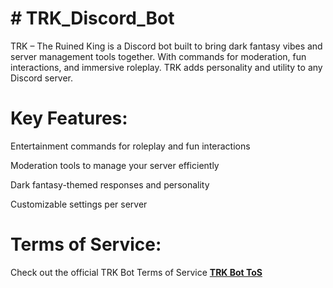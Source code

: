 # # TRK_Discord_Bot
TRK – The Ruined King is a Discord bot built to bring dark fantasy vibes and server management tools together. 
With commands for moderation, fun interactions, and immersive roleplay.
TRK adds personality and utility to any Discord server.

# Key Features:

Entertainment commands for roleplay and fun interactions

Moderation tools to manage your server efficiently

Dark fantasy-themed responses and personality

Customizable settings per server

# Terms of Service:
Check out the official TRK Bot Terms of Service **[TRK Bot ToS]((https://github.com/emrecangu/TRK_Discord_Bot/blob/main/LICENSE))**
